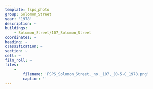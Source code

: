```yaml
---
template: fsps_photo
group: Solomon_Street
year: '1978'
description: ~
buildings:
    - Solomon_Street/107_Solomon_Street
coordinates: ~
heading: ~
classification: ~
section: ~
cell: ~
film_roll: ~
files:
    -
        filename: 'FSPS_Solomon_Street,_no._107,_10-5-C_1978.png'
        caption: ''
---
```

